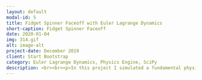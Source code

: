 ```yaml
---
layout: default
modal-id: 5
title: Fidget Spinner Faceoff with Euler Lagrange Dynamics 
short-caption: Fidget Spinner Faceoff 
date: 2020-01-04
img: 314.gif
alt: image-alt
project-date: December 2019
client: Start Bootstrap
category: Euler Lagrange Dynamics, Physics Engine, SciPy
description: <br><br><p>In this project I simulated a fundamental physical phenominon - collision under external force. The goal of this project is to construct an essential building block for physics simulator, game engine, etc. The project is built using Lagriangian Dynamics and its numerical evaluation at each time step. </p> <br><br><p>The collision of two fidget spinners on a horizontal plane (gravity perpendicular to the plane).  The winning condition for this “fight” is to see which spinner can reach a wall first. One spinner is a rectangular prism and is modelled as a rectangle, with all sides being 1m long. Another spinner is a triangular cylinder and is modelled as a triangle, with all sides being 1m long. There will be friction on the ground.</p> <br><br><p><b>How to Detect Impact? - This is the Tricky Part of This Project</b><br> As shown in the below illustration, there is one frame at each apex of a disk. The x axis is always pointing along a side of the disk towards another apex, and the y axis is set up following the right hand rule. The way each frame is set up allows for a simple way to detect impacts and return the correct impact condition  - when a point enters an object, if not through a line that goes through one of the apexes, the point’s y coordinate in all the apex frames of the body will be positive. <br><br>For example, if point 1 of the triangle enters the rectangle, we can represent point 1’s body frame in the frames of the rectangle’s apexes a,b,c d - ga1, gb1, gc1, gd1, then we can easily extracts the y coordinate of point 1 in these frames and check if they are all positive. If so, there will be an impact <img src="https://user-images.githubusercontent.com/39393023/72278900-9409fc80-35fa-11ea-8ac6-3ad12326b8d2.png" alt="Log Yard" width="800" ></p><br><br><p><b>OK, Now How to Compute Velocities of the Two Objects After Imact?</b><br> The way to determine velocities after impact is the Canonical Langrangian Impact Update Method.</p> <br><center><img src="https://user-images.githubusercontent.com/39393023/72278748-4db49d80-35fa-11ea-8c12-b95e87d355cc.png" alt="Log Yard" width="250" ></center><br><br><p>H is the Hamiltonian, L is the Lagrangian Equation, q is the configuration variable vector, and <img src="http://latex.codecogs.com/gif.latex?\phi_p" border="0"/> is the "impact surface" (think of this as a set of equations in which all configuration variables during impact should satisfy)". The unknowns are <img src="http://latex.codecogs.com/gif.latex?\Dot_{q_+}" border="0"/>, the derivative of configuration variables q right after the impact, and two coefficient <img src="http://latex.codecogs.com/gif.latex?\lambda_I, \lambda_p" border="0"/>. Lastly, <img src="http://latex.codecogs.com/gif.latex?\tau_+, \tau_- " border="0"/>represent the times right before and right after the impact.</p> <br><br><p>For calculating the unknowns, H and L can be calculated using the canonical Euler-Lagrange Equations, so they can be easily computed. <b>Another tricky part is calculating the impact surface, </b> <img src="http://latex.codecogs.com/gif.latex?\phi" border="0"/>. In order to compute that which side a point crosses, let’s say point 1 of the triangle, we need to keep track of the y coordinate of point1 in all ga1, gb1, gc1, gd1 from the previous time instance. Once an impact is identified, the y coordinates of point 1 in all aforementioned frames are positive. If the y coordinate of one particular frame from the previous time instance was negative (there could be only one if the point did not cross through one of the apexes), we know for sure that the point crosses through the side that the frame’s x axis corresponding to.</p> <br><br><p>For example, if point 1 of the triangle crosses side AD into the rectangle, we can identify the impact condition by looking at the sign change in the y coordinate in gd1, yd1, because frame d has its x axis aligned with side AD. Then, the impact condition will be <img src="http://latex.codecogs.com/gif.latex?\phi=y_{d1} = 0" border="0"/></p><br><br><p><b>For more information, feel free to check out my <a href="https://colab.research.google.com/drive/1RC01ZiB3RvuVtoizZNib_rwEb-8QmcpA"> Google Colabotory Project</a> page, or <a href="index.html">shoot me a message!</a></b></p>
---
```

